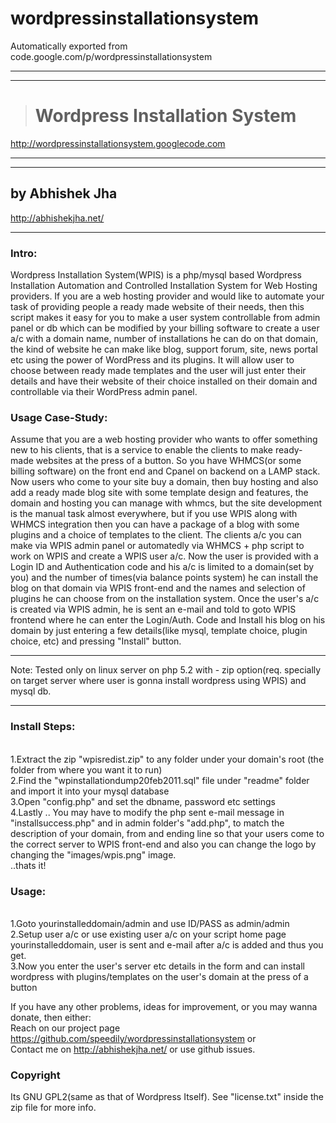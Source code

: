 # wordpressinstallationsystem
Automatically exported from code.google.com/p/wordpressinstallationsystem



---


---

> # Wordpress Installation System #

http://wordpressinstallationsystem.googlecode.com

---


---

## by Abhishek Jha ##
http://abhishekjha.net/

---


### Intro: ###
Wordpress Installation System(WPIS) is a php/mysql based Wordpress Installation Automation and Controlled Installation System for Web Hosting providers. If you are a web hosting provider and would like to automate your task of providing people a ready made website of their needs, then this script makes it easy for you to make a user system controllable from admin panel or db which can be modified by your billing software to create a user a/c with a domain name, number of installations he can do on that domain, the kind of website he can make like blog, support forum, site, news portal etc using the power of WordPress and its plugins. It will allow user to choose between ready made templates and the user will just enter their details and have their website of their choice installed on their domain and controllable via their WordPress admin panel.

### Usage Case-Study: ###
Assume that you are a web hosting provider who wants to offer something new to his clients, that is a service to enable the clients to make ready-made websites at the press of a button. So you have WHMCS(or some billing software) on the front end and Cpanel on backend on a LAMP stack. Now users who come to your site buy a domain, then buy hosting and also add a ready made blog site with some template design and features, the domain and hosting you can manage with whmcs, but the site development is the manual task almost everywhere, but if you use WPIS along with WHMCS integration then you can have a package of a blog with some plugins and a choice of templates to the client. The clients a/c you can make via WPIS admin panel or automatedly via WHMCS + php script to work on WPIS and create a WPIS user a/c. Now the user is provided with a Login ID and Authentication code and his a/c is limited to a domain(set by you) and the number of times(via balance points system) he can install the blog on that domain via WPIS front-end and the names and selection of plugins he can choose from on the installation system. Once the user's a/c is created via WPIS admin, he is sent an e-mail and told to goto WPIS frontend where he can enter the Login/Auth. Code and Install his blog on his domain by just entering a few details(like mysql, template choice, plugin choice, etc) and pressing "Install" button.


---

Note: Tested only on linux server on php 5.2 with - zip option(req. specially on target server where user is gonna install wordpress using WPIS) and mysql db.

---

### Install Steps: ###
<br />1.Extract the zip "wpisredist.zip" to any folder under your domain's root (the folder from where you want it to run)
<br />2.Find the "wpinstallationdump20feb2011.sql" file under "readme" folder and import it into your mysql database
<br />3.Open "config.php" and set the dbname, password etc settings
<br />4.Lastly .. You may have to modify the php sent e-mail message in "installsuccess.php" and in admin folder's "add.php",  to match the description of your domain, from and ending line so that your users come to the correct server to WPIS front-end  and also you can change the logo by changing the "images/wpis.png" image.
<br />..thats it!

### Usage: ###
<br />1.Goto yourinstalleddomain/admin  and use ID/PASS as admin/admin
<br />2.Setup user a/c or use existing user a/c on your script home page yourinstalleddomain, user is sent and e-mail after a/c is added and thus you get.
<br />3.Now you enter the user's server etc details in the form and can install wordpress with plugins/templates on the user's domain at the press of a button

If you have any other problems, ideas for improvement, or you may wanna donate, then either:
<br /> Reach on our project page https://github.com/speedily/wordpressinstallationsystem
or
<br /> Contact me on http://abhishekjha.net/ or use github issues.

### Copyright ###
Its GNU GPL2(same as that of Wordpress Itself). See "license.txt" inside the zip file for more info.

